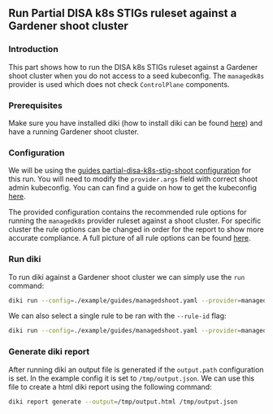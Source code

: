 ## Run Partial DISA k8s STIGs ruleset against a Gardener shoot cluster

### Introduction

This part shows how to run the DISA k8s STIGs ruleset against a Gardener shoot cluster when you do not access to a seed kubeconfig. The `managedk8s` provider is used which does not check `ControlPlane` components.

### Prerequisites

Make sure you have installed diki (how to install diki can be found [here](../../README.md#Installation)) and have a running Gardener shoot cluster.

### Configuration

We will be using the [guides partial-disa-k8s-stig-shoot configuration](../../example/guides/partial-disa-k8s-stig-shoot.yaml) for this run. You will need to modify the `provider.args` field with correct shoot admin kubeconfig. You can can find a guide on how to get the kubeconfig [here](https://github.com/gardener/gardener/blob/master/docs/usage/shoot_access.md).

The provided configuration contains the recommended rule options for running the `managedk8s` provider ruleset against a shoot cluster. For specific cluster the rule options can be changed in order for the report to show more accurate compliance. A full picture of all rule options can be found [here](../../example/config/managedk8s.yaml).

### Run diki

To run diki against a Gardener shoot cluster we can simply use the `run` command:
```bash
diki run --config=./example/guides/managedshoot.yaml --provider=managedk8s --ruleset-id=disa-kubernetes-stig --ruleset-version=v1r11
```

We can also select a single rule to be ran with the `--rule-id` flag:
```bash
diki run --config=./example/guides/managedshoot.yaml --provider=managedk8s --ruleset-id=disa-kubernetes-stig --ruleset-version=v1r11 --rule-id=242414
```

### Generate diki report

After running diki an output file is generated if the `output.path` configuration is set. In the example config it is set to `/tmp/output.json`. We can use this file to create a html diki report using the following command:
```bash
diki report generate --output=/tmp/output.html /tmp/output.json
```
